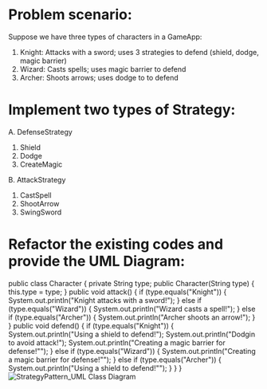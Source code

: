 # Problem scenario:

Suppose we have three types of characters in a GameApp:
1. Knight: Attacks with a sword; uses 3 strategies to defend (shield, dodge, magic barrier)
2. Wizard: Casts spells; uses magic barrier to defend
3. Archer: Shoots arrows; uses dodge to to defend
   
# Implement two types of Strategy:
A. DefenseStrategy
1. Shield
2. Dodge
3. CreateMagic

B. AttackStrategy
1. CastSpell
2. ShootArrow
3. SwingSword

# Refactor the existing codes and provide the UML Diagram:
  public class Character {
      private String type;
      public Character(String type) {
      this.type = type;
    }
  public void attack() {
      if (type.equals("Knight")) {
        System.out.println("Knight attacks with a sword!");
      } else if (type.equals("Wizard")) {
        System.out.println("Wizard casts a spell!");
      } else if (type.equals("Archer")) {
        System.out.println("Archer shoots an arrow!");
      }
    }
  public void defend() {
      if (type.equals("Knight")) {
        System.out.println("Using a shield to defend!");
        System.out.println("Dodgin to avoid attack!");
        System.out.println("Creating a magic barrier for defense!"");
      } else if (type.equals("Wizard")) {
        System.out.println("Creating a magic barrier for defense!"");
      } else if (type.equals("Archer")) {
        System.out.println("Using a shield to defend!"");
       }
     }
  }
![StrategyPattern_UML Class Diagram](https://github.com/user-attachments/assets/63c4e691-7bd8-4725-adb6-b742b2f1777c)
